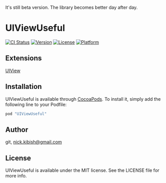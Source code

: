 It's still beta version.
The library becomes better day after day.

# UIViewUseful

[![CI Status](http://img.shields.io/travis/git/UIViewUseful.svg?style=flat)](https://travis-ci.org/git/UIViewUseful)
[![Version](https://img.shields.io/cocoapods/v/UIViewUseful.svg?style=flat)](http://cocoapods.org/pods/UIViewUseful)
[![License](https://img.shields.io/cocoapods/l/UIViewUseful.svg?style=flat)](http://cocoapods.org/pods/UIViewUseful)
[![Platform](https://img.shields.io/cocoapods/p/UIViewUseful.svg?style=flat)](http://cocoapods.org/pods/UIViewUseful)

## Extensions
[UIView](https://github.com/NickKibish/UIViewUseful/tree/master/UIViewUseful/Extensions/UI/UIView)

## Installation

UIViewUseful is available through [CocoaPods](http://cocoapods.org). To install
it, simply add the following line to your Podfile:

```ruby
pod "UIViewUseful"
```

## Author

git, nick.kibish@gmail.com

## License

UIViewUseful is available under the MIT license. See the LICENSE file for more info.
